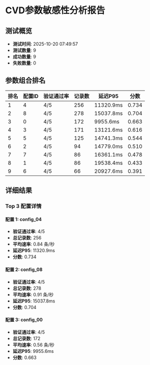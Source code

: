 # CVD参数敏感性分析报告

## 测试概览

- **测试时间**: 2025-10-20 07:49:57
- **测试数量**: 9
- **成功数量**: 9
- **失败数量**: 0

## 参数组合排名

| 排名 | 配置ID | 验证通过率 | 记录数 | 延迟P95 | 分数 |
|------|--------|------------|--------|---------|------|
| 1 | 4 | 4/5 | 256 | 11320.9ms | 0.734 |
| 2 | 8 | 4/5 | 278 | 15037.8ms | 0.704 |
| 3 | 0 | 4/5 | 172 | 9955.6ms | 0.663 |
| 4 | 3 | 4/5 | 171 | 13121.6ms | 0.616 |
| 5 | 5 | 4/5 | 125 | 14741.3ms | 0.544 |
| 6 | 2 | 4/5 | 94 | 14779.0ms | 0.510 |
| 7 | 7 | 4/5 | 86 | 16361.1ms | 0.478 |
| 8 | 1 | 4/5 | 86 | 19538.4ms | 0.433 |
| 9 | 6 | 4/5 | 66 | 20927.6ms | 0.391 |


## 详细结果

### Top 3 配置详情


#### 配置 1: config_04

- **验证通过率**: 4/5
- **总记录数**: 256
- **平均速率**: 0.84 条/秒
- **延迟P95**: 11320.9ms
- **分数**: 0.734


#### 配置 2: config_08

- **验证通过率**: 4/5
- **总记录数**: 278
- **平均速率**: 0.91 条/秒
- **延迟P95**: 15037.8ms
- **分数**: 0.704


#### 配置 3: config_00

- **验证通过率**: 4/5
- **总记录数**: 172
- **平均速率**: 0.56 条/秒
- **延迟P95**: 9955.6ms
- **分数**: 0.663

